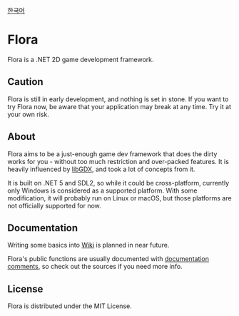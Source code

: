 [한국어](README_ko.md)

# Flora
Flora is a .NET 2D game development framework.

## Caution

Flora is still in early development, and nothing is set in stone. If you want to try Flora now, be aware that your application may break at any time. Try it at your own risk.

## About

Flora aims to be a just-enough game dev framework that does the dirty works for you - without too much restriction and over-packed features. It is heavily influenced by [libGDX](https://github.com/libgdx/libgdx/), and took a lot of concepts from it.

It is built on .NET 5 and SDL2, so while it could be cross-platform, currently only Windows is considered as a supported platform. With some modification, it will probably run on Linux or macOS, but those platforms are not officially supported for now.

## Documentation

Writing some basics into [Wiki](https://github.com/sinusinu/Flora/wiki) is planned in near future.

Flora's public functions are usually documented with [documentation comments](https://docs.microsoft.com/en-us/dotnet/csharp/language-reference/language-specification/documentation-comments), so check out the sources if you need more info.

## License

Flora is distributed under the MIT License.